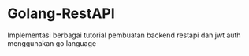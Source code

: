 # Golang-RestAPI
Implementasi berbagai tutorial pembuatan backend restapi dan jwt auth menggunakan go language
